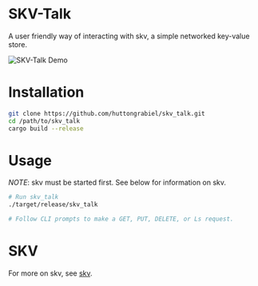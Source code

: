 # SKV-Talk

A user friendly way of interacting with skv, a simple networked key-value store.

![SKV-Talk Demo](https://j.gifs.com/OgRkRE.gif)

# Installation
```bash
git clone https://github.com/huttongrabiel/skv_talk.git
cd /path/to/skv_talk
cargo build --release
```

# Usage
*NOTE*: skv must be started first. See below for information on skv.

```bash
# Run skv_talk
./target/release/skv_talk

# Follow CLI prompts to make a GET, PUT, DELETE, or Ls request.
```

# SKV

For more on skv, see [skv](https://github.com/huttongrabiel/skv).
